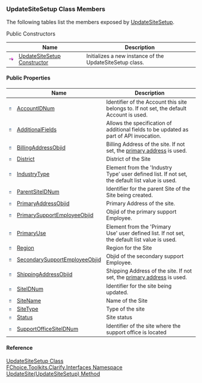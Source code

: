 ﻿### UpdateSiteSetup Class Members

The following tables list the members exposed by [UpdateSiteSetup](FChoice.Toolkits.Clarify~FChoice.Toolkits.Clarify.Interfaces.UpdateSiteSetup.md).

Public Constructors

|   | Name | Description |
| --- | --- | --- |
| ![Public Constructor](dotnetimages/publicConstructor.png) | [UpdateSiteSetup Constructor](FChoice.Toolkits.Clarify~FChoice.Toolkits.Clarify.Interfaces.UpdateSiteSetup~_ctor.md) | Initializes a new instance of the UpdateSiteSetup class.   |



#### Public Properties

|   | Name | Description |
| --- | --- | --- |
| ![Public Property](dotnetimages/publicProperty.png) | [AccountIDNum](FChoice.Toolkits.Clarify~FChoice.Toolkits.Clarify.Interfaces.UpdateSiteSetup~AccountIDNum.md) | Identifier of the Account this site belongs to. If not set, the default Account is used.   |
| ![Public Property](dotnetimages/publicProperty.png) | [AdditionalFields](FChoice.Toolkits.Clarify~FChoice.Toolkits.Clarify.Interfaces.UpdateSiteSetup~AdditionalFields.md) | Allows the specification of additional fields to be updated as part of API invocation.   |
| ![Public Property](dotnetimages/publicProperty.png) | [BillingAddressObjid](FChoice.Toolkits.Clarify~FChoice.Toolkits.Clarify.Interfaces.UpdateSiteSetup~BillingAddressObjid.md) | Billing Address of the site. If not set, the [primary address](FChoice.Toolkits.Clarify~FChoice.Toolkits.Clarify.Interfaces.UpdateSiteSetup~PrimaryAddressObjid.md) is used.   |
| ![Public Property](dotnetimages/publicProperty.png) | [District](FChoice.Toolkits.Clarify~FChoice.Toolkits.Clarify.Interfaces.UpdateSiteSetup~District.md) | District of the Site   |
| ![Public Property](dotnetimages/publicProperty.png) | [IndustryType](FChoice.Toolkits.Clarify~FChoice.Toolkits.Clarify.Interfaces.UpdateSiteSetup~IndustryType.md) | Element from the 'Industry Type' user defined list. If not set, the default list value is used.   |
| ![Public Property](dotnetimages/publicProperty.png) | [ParentSiteIDNum](FChoice.Toolkits.Clarify~FChoice.Toolkits.Clarify.Interfaces.UpdateSiteSetup~ParentSiteIDNum.md) | Identifier for the parent Site of the Site being created.   |
| ![Public Property](dotnetimages/publicProperty.png) | [PrimaryAddressObjid](FChoice.Toolkits.Clarify~FChoice.Toolkits.Clarify.Interfaces.UpdateSiteSetup~PrimaryAddressObjid.md) | Primary Address of the site.   |
| ![Public Property](dotnetimages/publicProperty.png) | [PrimarySupportEmployeeObjid](FChoice.Toolkits.Clarify~FChoice.Toolkits.Clarify.Interfaces.UpdateSiteSetup~PrimarySupportEmployeeObjid.md) | Objid of the primary support Employee.   |
| ![Public Property](dotnetimages/publicProperty.png) | [PrimaryUse](FChoice.Toolkits.Clarify~FChoice.Toolkits.Clarify.Interfaces.UpdateSiteSetup~PrimaryUse.md) | Element from the 'Primary Use' user defined list. If not set, the default list value is used.   |
| ![Public Property](dotnetimages/publicProperty.png) | [Region](FChoice.Toolkits.Clarify~FChoice.Toolkits.Clarify.Interfaces.UpdateSiteSetup~Region.md) | Region for the Site   |
| ![Public Property](dotnetimages/publicProperty.png) | [SecondarySupportEmployeeObjid](FChoice.Toolkits.Clarify~FChoice.Toolkits.Clarify.Interfaces.UpdateSiteSetup~SecondarySupportEmployeeObjid.md) | Objid of the secondary support Employee.   |
| ![Public Property](dotnetimages/publicProperty.png) | [ShippingAddressObjid](FChoice.Toolkits.Clarify~FChoice.Toolkits.Clarify.Interfaces.UpdateSiteSetup~ShippingAddressObjid.md) | Shipping Address of the site. If not set, the [primary address](FChoice.Toolkits.Clarify~FChoice.Toolkits.Clarify.Interfaces.UpdateSiteSetup~PrimaryAddressObjid.md) is used.   |
| ![Public Property](dotnetimages/publicProperty.png) | [SiteIDNum](FChoice.Toolkits.Clarify~FChoice.Toolkits.Clarify.Interfaces.UpdateSiteSetup~SiteIDNum.md) | Identifier for the site being updated.   |
| ![Public Property](dotnetimages/publicProperty.png) | [SiteName](FChoice.Toolkits.Clarify~FChoice.Toolkits.Clarify.Interfaces.UpdateSiteSetup~SiteName.md) | Name of the Site   |
| ![Public Property](dotnetimages/publicProperty.png) | [SiteType](FChoice.Toolkits.Clarify~FChoice.Toolkits.Clarify.Interfaces.UpdateSiteSetup~SiteType.md) | Type of the site   |
| ![Public Property](dotnetimages/publicProperty.png) | [Status](FChoice.Toolkits.Clarify~FChoice.Toolkits.Clarify.Interfaces.UpdateSiteSetup~Status.md) | Site status   |
| ![Public Property](dotnetimages/publicProperty.png) | [SupportOfficeSiteIDNum](FChoice.Toolkits.Clarify~FChoice.Toolkits.Clarify.Interfaces.UpdateSiteSetup~SupportOfficeSiteIDNum.md) | Identifier of the site where the support office is located   |





#### Reference

[UpdateSiteSetup Class](FChoice.Toolkits.Clarify~FChoice.Toolkits.Clarify.Interfaces.UpdateSiteSetup.md)  
[FChoice.Toolkits.Clarify.Interfaces Namespace](FChoice.Toolkits.Clarify~FChoice.Toolkits.Clarify.Interfaces_namespace.md)  
[UpdateSite(UpdateSiteSetup) Method](FChoice.Toolkits.Clarify~FChoice.Toolkits.Clarify.Interfaces.InterfacesToolkit~UpdateSite(UpdateSiteSetup).md)